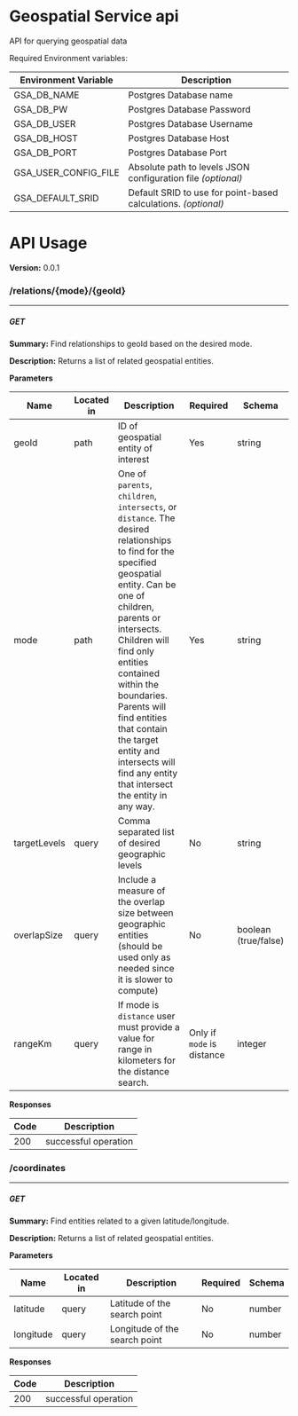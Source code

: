 Geospatial Service api
==================================

API for querying geospatial data

Required Environment variables:

|Environment Variable|Description|
|--|--|
|GSA_DB_NAME|Postgres Database name|
|GSA_DB_PW|Postgres Database Password|
|GSA_DB_USER|Postgres Database Username|
|GSA_DB_HOST|Postgres Database Host|
|GSA_DB_PORT|Postgres Database Port|
|GSA_USER_CONFIG_FILE| Absolute path to levels JSON configuration file _(optional)_|
|GSA_DEFAULT_SRID|Default SRID to use for point-based calculations. _(optional)_|
# API Usage

**Version:** 0.0.1

### /relations/{mode}/{geoId}
---
##### ***GET***
**Summary:** Find relationships to geoId based on the desired mode.

**Description:** Returns a list of related geospatial entities.

**Parameters**

| Name | Located in | Description | Required | Schema |
| ---- | ---------- | ----------- | -------- | ---- |
| geoId | path | ID of geospatial entity of interest | Yes | string |
| mode | path | One of `parents`, `children`, `intersects`, or `distance`. The desired relationships to find for the specified geospatial entity. Can be one of children, parents or intersects. Children will find only entities contained within the boundaries. Parents will find entities that contain the target entity and intersects will find any entity that intersect the entity in any way. | Yes | string |
| targetLevels | query | Comma separated list of desired geographic levels | No | string |
| overlapSize | query | Include a measure of the overlap size between geographic entities (should be used only as needed since it is slower to compute) | No | boolean (true/false) |
| rangeKm | query | If mode is `distance` user must provide a value for range in kilometers for the distance search. | Only if `mode` is distance | integer |
**Responses**

| Code | Description |
| ---- | ----------- |
| 200 | successful operation |

### /coordinates
---
##### ***GET***
**Summary:** Find entities related to a given latitude/longitude.

**Description:** Returns a list of related geospatial entities.

**Parameters**

| Name | Located in | Description | Required | Schema |
| ---- | ---------- | ----------- | -------- | ---- |
| latitude | query | Latitude of the search point | No | number |
| longitude | query | Longitude of the search point | No | number |

**Responses**

| Code | Description |
| ---- | ----------- |
| 200 | successful operation |

